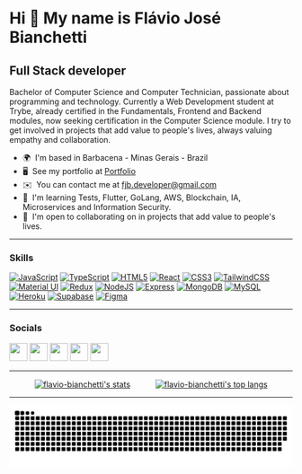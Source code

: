 Hi 👋 My name is Flávio José Bianchetti
=======================================

Full Stack developer
--------------------

Bachelor of Computer Science and Computer Technician, passionate about programming and technology. Currently a Web Development student at Trybe, already certified in the Fundamentals, Frontend and Backend modules, now seeking certification in the Computer Science module. I try to get involved in projects that add value to people's lives, always valuing empathy and collaboration.

* 🌍  I'm based in Barbacena - Minas Gerais - Brazil
* 🖥️  See my portfolio at [Portfolio](http://flaviobianchetti.netlify.app/)
* ✉️  You can contact me at [fjb.developer@gmail.com](mailto:fjb.developer@gmail.com)
* 🧠  I'm learning Tests, Flutter, GoLang, AWS, Blockchain, IA, Microservices and Information Security.
* 🤝  I'm open to collaborating on in projects that add value to people's lives.

--------------------
### Skills

<p align="left">
<a href="https://developer.mozilla.org/en-US/docs/Web/JavaScript" target="_blank" rel="noreferrer"><img src="https://raw.githubusercontent.com/danielcranney/readme-generator/main/public/icons/skills/javascript-colored.svg" width="36" height="36" alt="JavaScript" /></a>
<a href="https://www.typescriptlang.org/" target="_blank" rel="noreferrer"><img src="https://raw.githubusercontent.com/danielcranney/readme-generator/main/public/icons/skills/typescript-colored.svg" width="36" height="36" alt="TypeScript" /></a>
<a href="https://developer.mozilla.org/en-US/docs/Glossary/HTML5" target="_blank" rel="noreferrer"><img src="https://raw.githubusercontent.com/danielcranney/readme-generator/main/public/icons/skills/html5-colored.svg" width="36" height="36" alt="HTML5" /></a>
<a href="https://reactjs.org/" target="_blank" rel="noreferrer"><img src="https://raw.githubusercontent.com/danielcranney/readme-generator/main/public/icons/skills/react-colored.svg" width="36" height="36" alt="React" /></a>
<a href="https://www.w3.org/TR/CSS/#css" target="_blank" rel="noreferrer"><img src="https://raw.githubusercontent.com/danielcranney/readme-generator/main/public/icons/skills/css3-colored.svg" width="36" height="36" alt="CSS3" /></a>
<a href="https://tailwindcss.com/" target="_blank" rel="noreferrer"><img src="https://raw.githubusercontent.com/danielcranney/readme-generator/main/public/icons/skills/tailwindcss-colored.svg" width="36" height="36" alt="TailwindCSS" /></a>
<a href="https://mui.com/" target="_blank" rel="noreferrer"><img src="https://raw.githubusercontent.com/danielcranney/readme-generator/main/public/icons/skills/materialui-colored.svg" width="36" height="36" alt="Material UI" /></a>
<a href="https://redux.js.org/" target="_blank" rel="noreferrer"><img src="https://raw.githubusercontent.com/danielcranney/readme-generator/main/public/icons/skills/redux-colored.svg" width="36" height="36" alt="Redux" /></a>
<a href="https://nodejs.org/en/" target="_blank" rel="noreferrer"><img src="https://raw.githubusercontent.com/danielcranney/readme-generator/main/public/icons/skills/nodejs-colored.svg" width="36" height="36" alt="NodeJS" /></a>
<a href="https://expressjs.com/" target="_blank" rel="noreferrer"><img src="https://raw.githubusercontent.com/danielcranney/readme-generator/main/public/icons/skills/express-colored-dark.svg" width="36" height="36" alt="Express" /></a>
<a href="https://www.mongodb.com/" target="_blank" rel="noreferrer"><img src="https://raw.githubusercontent.com/danielcranney/readme-generator/main/public/icons/skills/mongodb-colored.svg" width="36" height="36" alt="MongoDB" /></a>
<a href="https://www.mysql.com/" target="_blank" rel="noreferrer"><img src="https://raw.githubusercontent.com/danielcranney/readme-generator/main/public/icons/skills/mysql-colored.svg" width="36" height="36" alt="MySQL" /></a>
<a href="https://www.heroku.com/" target="_blank" rel="noreferrer"><img src="https://raw.githubusercontent.com/danielcranney/readme-generator/main/public/icons/skills/heroku-colored.svg" width="36" height="36" alt="Heroku" /></a>
<a href="https://supabase.io/" target="_blank" rel="noreferrer"><img src="https://raw.githubusercontent.com/danielcranney/readme-generator/main/public/icons/skills/supabase-colored.svg" width="36" height="36" alt="Supabase" /></a>
<a href="https://www.figma.com/" target="_blank" rel="noreferrer"><img src="https://raw.githubusercontent.com/danielcranney/readme-generator/main/public/icons/skills/figma-colored.svg" width="36" height="36" alt="Figma" /></a>
</p>

--------------------
### Socials

<p align="left"> <a href="https://discord.com/users/Flávio Bianchetti#6094" target="_blank" rel="noreferrer"><img src="https://raw.githubusercontent.com/danielcranney/readme-generator/main/public/icons/socials/discord.svg" width="32" height="32" /></a> <a href="https://www.github.com/flavio-bianchetti" target="_blank" rel="noreferrer"><img src="https://raw.githubusercontent.com/danielcranney/readme-generator/main/public/icons/socials/github-dark.svg" width="32" height="32" /></a> <a href="http://www.instagram.com/flavio.bianchetti" target="_blank" rel="noreferrer"><img src="https://raw.githubusercontent.com/danielcranney/readme-generator/main/public/icons/socials/instagram.svg" width="32" height="32" /></a> <a href="https://www.linkedin.com/in/flaviobianchetti" target="_blank" rel="noreferrer"><img src="https://raw.githubusercontent.com/danielcranney/readme-generator/main/public/icons/socials/linkedin.svg" width="32" height="32" /></a> <a href="https://www.twitter.com/flaviojb" target="_blank" rel="noreferrer"><img src="https://raw.githubusercontent.com/danielcranney/readme-generator/main/public/icons/socials/twitter.svg" width="32" height="32" /></a></p>

--------------------
<!-- GitHub Stars: https://github.com/anuraghazra/github-readme-stats -->
<section
  style="
    display: flex;
    flex-direction: row;
    flex-wrap: wrap;
    justify-content: space-evenly;
  "
>
  <a href="https://github.com/flavio-bianchetti/github-readme-stats">
    <img
      height="150em"
      align="center"
      src="https://github-readme-stats-sigma-five.vercel.app/api?username=flavio-bianchetti&count_private=true&show_icons=true&theme=gruvbox"
      alt="flavio-bianchetti's stats"
    />
  </a>
  <a href="https://github.com/flavio-bianchetti/github-readme-stats">
    <img
      height="150em"
      align="center"
      src="https://github-readme-stats-sigma-five.vercel.app/api/top-langs/?username=flavio-bianchetti&layout=compact&theme=gruvbox"
      alt="flavio-bianchetti's top langs"
    />
  </a>
</section>

--------------------
<section>
  <picture>
    <source media="(prefers-color-scheme: dark)" srcset="https://github.com/flavio-bianchetti/flavio-bianchetti/blob/output/github-contribution-grid-snake.svg">
    <source media="(prefers-color-scheme: light)" srcset="https://github.com/flavio-bianchetti/flavio-bianchetti/blob/output/github-contribution-grid-snake.svg">
    <img alt="github contribution grid snake animation" src="https://github.com/flavio-bianchetti/flavio-bianchetti/blob/output/github-contribution-grid-snake.svg">
  </picture>
</section>

